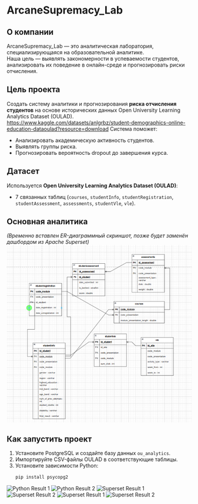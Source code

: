 # ArcaneSupremacy_Lab

## О компании
ArcaneSupremacy_Lab — это аналитическая лаборатория, специализирующаяся на образовательной аналитике.  
Наша цель — выявлять закономерности в успеваемости студентов, анализировать их поведение в онлайн-среде и прогнозировать риски отчисления.  

## Цель проекта
Создать систему аналитики и прогнозирования **риска отчисления студентов** на основе исторических данных Open University Learning Analytics Dataset (OULAD).  https://www.kaggle.com/datasets/anlgrbz/student-demographics-online-education-dataoulad?resource=download
Система поможет:
- Анализировать академическую активность студентов.
- Выявлять группы риска.
- Прогнозировать вероятность dropout до завершения курса.

## Датасет
Используется **Open University Learning Analytics Dataset (OULAD)**:
- 7 связанных таблиц (`courses`, `studentInfo`, `studentRegistration`, `studentAssessment`, `assessments`, `studentVle`, `vle`).


## Основная аналитика
*(Временно вставлен ER-диаграммный скриншот, позже будет заменён дашбордом из Apache Superset)*  
![ER Diagram](erd.png)

## Как запустить проект
1. Установите PostgreSQL и создайте базу данных `ou_analytics`.
2. Импортируйте CSV-файлы OULAD в соответствующие таблицы.
3. Установите зависимости Python:
   ```bash
   pip install psycopg2
![Python Result 1](pyres1.png)
![Python Result 2](pyres2.png)
![Superset Result 1](supersetRes1.png)
![Superset Result 2](supersetRes2.png)
![Superset Result 1](supersetRes3.png)
![Superset Result 2](supersetRes4.png)